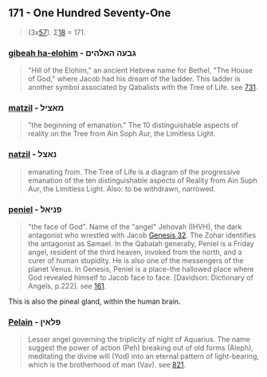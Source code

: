 ## 171 - One Hundred Seventy-One
> (3x[57](57)). Σ[18](18) = 171.

### [gibeah ha-elohim](/keys/GBOH.HALHIM) - גבעה האלהים
> "Hill of the Elohim," an ancient Hebrew name for Bethel, "The House of God," where Jacob had his dream of the ladder. This ladder is another symbol associated by Qabalists with the Tree of Life. see [731](731).

### [matzil](/keys/MATzIL) - מאציל
> "the beginning of emanation." The 10 distinguishable aspects of reality on the Tree from Ain Soph Aur, the Limitless Light.

### [natzil](/keys/NATzL) - נאצל
> emanating from. The Tree of Life is a diagram of the progressive emanation of the ten distinguishable aspects of Reality from Ain Suph Aur, the Limitless Light. Also: to be withdrawn, narrowed.

### [peniel](/keys/PNIAL) - פניאל
> "the face of God". Name of the "angel" Jehovah (IHVH), the dark antagonist who wrestled with Jacob [Genesis 32](http://biblehub.com/niv/genesis/32.htm). The Zohar identifies the antagonist as Samael. In the Qabalah generally, Peniel is a Friday angel, resident of the third heaven, invoked from the north, and a curer of human stupidity. He is also one of the messengers of the planet Venus. In Genesis, Peniel is a place-the hallowed place where God revealed himself to Jacob face to face. [Davidson: Dictionary of Angels, p.222]. see [161](161).

This is also the pineal gland, within the human brain.

### [Pelain](/keys/PLAIN) - פלאין
> Lesser angel governing the triplicity of night of Aquarius. The name suggest the power of action (Peh) breaking out of old forms (Aleph), meditating the divine will (Yod) into an eternal pattern of light-bearing, which is the brotherhood of man (Vav). see [821](821).

